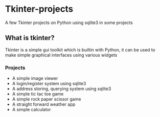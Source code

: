 # Tkinter-projects
A few Tkinter projects on Python using sqlite3 in some projects
## What is tkinter?
Tkinter is a simple gui toolkit which is builtin with Python, it can be used to make simple graphical interfaces using various widgets
### Projects
- A simple image viewer
- A login/register system using sqlite3
- A address storing, querying system using sqlite3
- A simple tic tac toe game
- A simple rock paper scissor game
- A straight forward weather app
- A simple calculator
